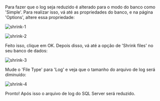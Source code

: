 Para fazer que o log seja reduzido é alterado para o modo do banco como 'Simple'. 
Para realizar isso, vá até as propriedades do banco, e na página 'Options', altere essa propriedade:

![shrink-1](https://user-images.githubusercontent.com/45661056/50591982-616ee500-0e79-11e9-9c1e-8f4db01056a1.png)


![shrink-2](https://user-images.githubusercontent.com/45661056/50591984-6469d580-0e79-11e9-9094-9123c31f15a6.png)

Feito isso, clique em OK. Depois disso, vá até a opção de 'Shrink files' no seu banco de dados:

![shrink-3](https://user-images.githubusercontent.com/45661056/50591985-6469d580-0e79-11e9-96c8-3d86562df2c0.png)

Mude o 'File Type' para 'Log' e veja que o tamanho do arquivo de log será diminuído:

![shrink-4](https://user-images.githubusercontent.com/45661056/50591986-6469d580-0e79-11e9-9f40-a16114b2c190.png)

Pronto! Após isso o arquivo de log do SQL Server será reduzido.

